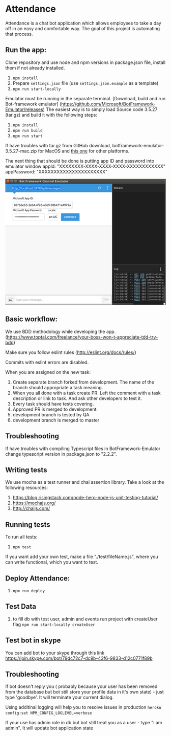 # Attendance


Attendance is a chat bot application which allows employees to take a day off in an easy and comfortable way.
The goal of this project is automating that process.

## Run the app:

Clone repository and use node and npm versions in package.json file, install them if not already installed.


1. `npm install`
2.  Prepare `settings.json` file (use `settings.json.example` as a template)
3. `npm run start-locally`


Emulator must be running in the separate terminal.
[Download, build and run Bot-framework emulator] 
(https://github.com/Microsoft/BotFramework-Emulator/releases)
The easiest way is to simply load Source code 3.5.27 (tar.gz)
and build it with the following steps:

1. `npm install`
2. `npm run build`
3. `npm run start`

If have troubles with tar.gz from GitHub download,
botframework-emulator-3.5.27-mac.zip for MacOS and
[this one](https://goo.gl/eWAtH5) for other platforms.

The next thing that should be done is putting app ID and password into emulator window
  appId: "XXXXXXXX-XXXX-XXXX-XXXX-XXXXXXXXXXXX"
  appPassword: "XXXXXXXXXXXXXXXXXXXXXX"

![alt tag](1.png)



## Basic workflow:

We use BDD methodology while developing the app.
(https://www.toptal.com/freelance/your-boss-won-t-appreciate-tdd-try-bdd)

Make sure you follow eslint rules
(http://eslint.org/docs/rules/)

Commits with eslint errors are disabled.

When you are assigned on the new task:
1. Create separate branch forked from development. The name of the branch should appropriate a task meaning.
2. When you all done with a task create PR. Left the comment with a task description or link to task. And ask other developers
to test it.
3. Every task should have tests covering.
4. Approved PR is merged to development.
5. development branch is tested by QA
6. development branch is merged to master

## Troubleshooting
If have troubles with compiling Typescript files in BotFramework-Emulator change typescript version in package.json to "2.2.2".

## Writing tests
We use mocha as a test runner and chai assertion library.
Take a look at the following resources: 
1. https://blog.risingstack.com/node-hero-node-js-unit-testing-tutorial/
2. https://mochajs.org/
3. http://chaijs.com/

## Running tests
To run all tests:
1. `npm test`

If you want add your own test, make a file "./test/fileName.js",
where you can write functional, which you want to test.

## Deploy Attendance:
1. `npm run deploy`

## Test Data
1. to fill db with test user, admin and events run project with createUser flag
 `npm run start-locally createUser`

## Test bot in skype
You can add bot to your skype through this link
https://join.skype.com/bot/79dc72c7-dc9b-43f6-9833-d12c0771f89b

## Troubleshooting
If bot doesn't reply you ( probably because your user has been removed from the database but bot still store your profile data in it's own state) - just type 'goodbye'. It will terminate your current dialog.

Using additinal logging will help you to resolve issues in production
`heroku config:set NPM_CONFIG_LOGLEVEL=verbose`

If your use has admin role in db but bot still treat you as a user - type "i am admin". It will update bot application state
